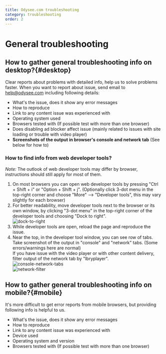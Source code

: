 ```yaml
---
title: Odysee.com troubleshooting
category: troubleshooting
order: 2
---
```


# General troubleshooting
## How to gather general troubleshooting info on desktop?{#desktop}
Clear reports about problems with detailed info, help us to solve problems faster. When you want to report about issue, send email to help@odysee.com including following details:

- What's the issue, does it show any error messages
- How to reproduce  
- Link to any content issue was experienced with  
- Operating system used 
- Browsers tested with (If possible test with more than one browser)
- Does disabling ad blocker affect issue (mainly related to issues with site loading or trouble with video player)
- **Screenshots of the output in browser's console and network tab** (See below for how to)  

### How to find info from web developer tools? 
_Note:_ The outlook of web developer tools may differ by browser, instructions should still apply for most of them.
1. On most browsers you can open web developer tools by pressing "Ctrl + Shift + i" or "Option + Shift + j". (Optionally click 3-dot menu in the top-right corner and choose "More" --> "Developer tools", this may vary slightly for each browser)   
1. For better readability, move developer tools next to the browser or its own window, by clicking "3-dot menu" in the top-right corner of the developer tools and choosing "Dock to right".  
 ![dock-to-right](https://spee.ch/7/7171f9bebf42a12f.png)  
1. While developer tools are open, reload the page and reproduce the issue.  
1. Near the top, in the developer tool window, you can see row of tabs. Take screenshot of the output in "console" and "network" tabs. (Some errors/warnings here are normal)  
If you have issue with the video player or with other content delivery, filter output of the network tab by "lbryplayer".   
![console-network-tabs](https://spee.ch/1/e772d979c27f94e8.png)  
![network-filter](https://spee.ch/f/7eff5e00ffeff411.png)  

## How to gather general troubleshooting info on mobile?{#mobile}  

It's more difficult to get error reports from mobile browsers, but providing following info is helpful to us.  

- What's the issue, does it show any error messages  
- How to reproduce  
- Link to any content issue was experienced with   
- Device used  
- Operating system and version  
- Browsers tested with (If possible test with more than one browser)  
